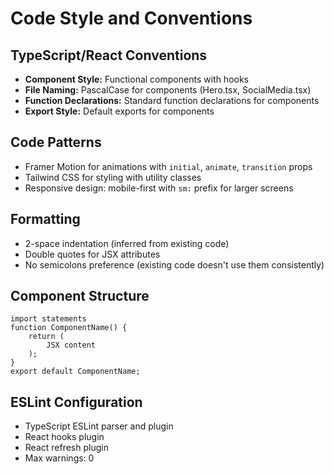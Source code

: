 # Code Style and Conventions

## TypeScript/React Conventions
- **Component Style:** Functional components with hooks
- **File Naming:** PascalCase for components (Hero.tsx, SocialMedia.tsx)
- **Function Declarations:** Standard function declarations for components
- **Export Style:** Default exports for components

## Code Patterns
- Framer Motion for animations with `initial`, `animate`, `transition` props
- Tailwind CSS for styling with utility classes
- Responsive design: mobile-first with `sm:` prefix for larger screens

## Formatting
- 2-space indentation (inferred from existing code)
- Double quotes for JSX attributes
- No semicolons preference (existing code doesn't use them consistently)

## Component Structure
```tsx
import statements
function ComponentName() {
    return (
        JSX content
    );
}
export default ComponentName;
```

## ESLint Configuration
- TypeScript ESLint parser and plugin
- React hooks plugin
- React refresh plugin
- Max warnings: 0
